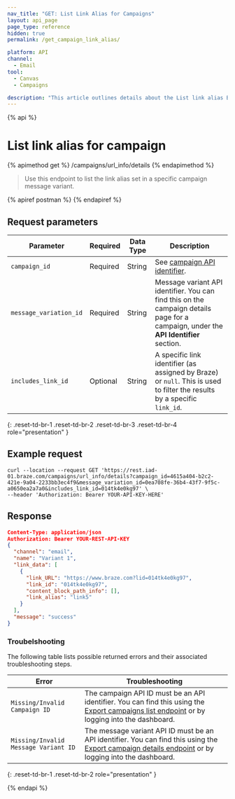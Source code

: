 ```yaml
---
nav_title: "GET: List Link Alias for Campaigns"
layout: api_page
page_type: reference
hidden: true
permalink: /get_campaign_link_alias/

platform: API
channel:
  - Email
tool:
  - Canvas
  - Campaigns

description: "This article outlines details about the List link alias Braze endpoint."
---
```

{% api %}
# List link alias for campaign
{% apimethod get %}
/campaigns/url_info/details
{% endapimethod %}

> Use this endpoint to list the link alias set in a specific campaign message variant.

{% apiref postman %}  {% endapiref %}

## Request parameters

| Parameter | Required | Data Type | Description |
|---|---|---|---|
| `campaign_id`  | Required | String | See [campaign API identifier]({{site.baseurl}}/api/identifier_types/#campaign-api-identifier).|
| `message_variation_id `  |  Required | String | Message variant API identifier. You can find this on the campaign details page for a campaign, under the **API Identifier** section. |
| `includes_link_id` | Optional | String | A specific link identifier (as assigned by Braze) or `null`. This is used to filter the results by a specific `link_id`. |
{: .reset-td-br-1 .reset-td-br-2 .reset-td-br-3 .reset-td-br-4 role="presentation" }

## Example request
```
curl --location --request GET 'https://rest.iad-01.braze.com/campaigns/url_info/details?campaign_id=4615a404-b2c2-421e-9a04-2233bb3ec4f9&message_variation_id=0ea708fe-36b4-43f7-9f5c-a0650ea2a7a0&includes_link_id=014tk4e0kg97' \
--header 'Authorization: Bearer YOUR-API-KEY-HERE'
```

## Response

```json
Content-Type: application/json
Authorization: Bearer YOUR-REST-API-KEY
{
  "channel": "email",
  "name": "Variant 1",
  "link_data": [
    {
      "link_URL": "https://www.braze.com?lid=014tk4e0kg97",
      "link_id": "014tk4e0kg97",
      "content_block_path_info": [],
      "link_alias": "link5"
    }
  ],
  "message": "success"
}
```

### Troubelshooting

The following table lists possible returned errors and their associated troubleshooting steps.

| Error | Troubleshooting |
| --- | --- |
| `Missing/Invalid Campaign ID` | The campaign API ID must be an API identifier. You can find this using the [Export campaigns list endpoint]({{site.baseurl}}/api/endpoints/export/campaigns/get_campaigns/) or by logging into the dashboard. |
| `Missing/Invalid Message Variant ID` | The message variant API ID must be an API identifier. You can find this using the [Export campaign details endpoint]({{site.baseurl}}/api/endpoints/export/campaigns/get_campaign_details/) or by logging into the dashboard. |
{: .reset-td-br-1 .reset-td-br-2 role="presentation" }


{% endapi %}
